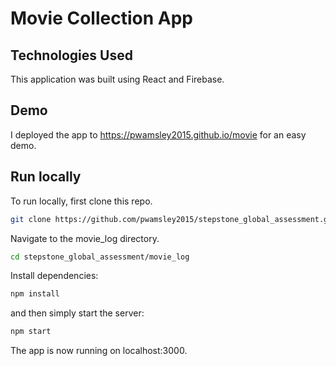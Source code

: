 # Movie Collection App

## Technologies Used
This application was built using React and Firebase. 

## Demo
I deployed the app to https://pwamsley2015.github.io/movie for an easy demo. 

## Run locally
To run locally, first clone this repo. 

```bash
git clone https://github.com/pwamsley2015/stepstone_global_assessment.git
```

Navigate to the movie_log directory.
```bash
cd stepstone_global_assessment/movie_log
```

Install dependencies:
```bash
npm install
```

and then simply start the server:
```bash
npm start
```

The app is now running on localhost:3000.